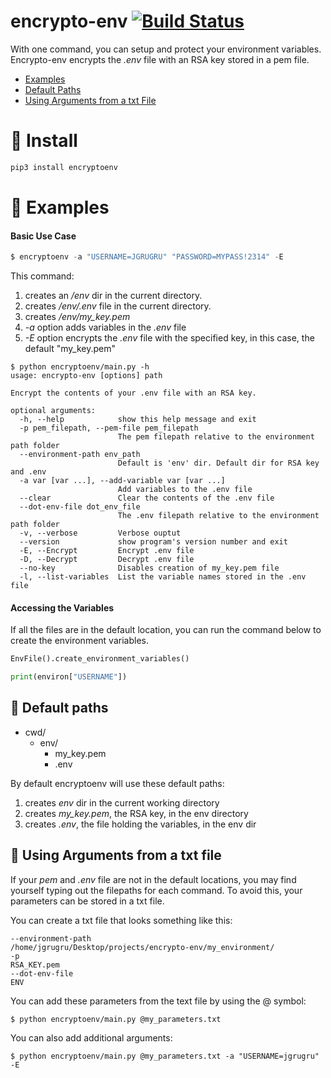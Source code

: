 # encrypto-env [![Build Status](https://travis-ci.com/jgrugru/encrypto-env.svg?branch=main)](https://travis-ci.com/jgrugru/encrypto-env)
With one command, you can setup and protect your environment variables. Encrypto-env encrypts the *.env* file with an RSA key stored in a pem file. 

 * [Examples](https://github.com/jgrugru/encrypto-env#hamburger-examples)
 * [Default Paths](https://github.com/jgrugru/encrypto-env#open_file_folder-default-paths)
 * [Using Arguments from a txt File](https://github.com/jgrugru/encrypto-env#open_file_folder-default-paths)

# :pill: Install
```python
pip3 install encryptoenv
```

# :hamburger: Examples

#### Basic Use Case
```python
$ encryptoenv -a "USERNAME=JGRUGRU" "PASSWORD=MYPASS!2314" -E
```
This command:
1. creates an _/env_ dir in the current directory.
2. creates _/env/.env_ file in the current directory.
3. creates */env/my_key.pem* 
4. *-a* option adds variables in the *.env* file
5. *-E* option encrypts the *.env* file with the specified key, in this case, the default "my_key.pem"


```
$ python encryptoenv/main.py -h
usage: encrypto-env [options] path

Encrypt the contents of your .env file with an RSA key.

optional arguments:
  -h, --help            show this help message and exit
  -p pem_filepath, --pem-file pem_filepath
                        The pem filepath relative to the environment path folder
  --environment-path env_path
                        Default is 'env' dir. Default dir for RSA key and .env
  -a var [var ...], --add-variable var [var ...]
                        Add variables to the .env file
  --clear               Clear the contents of the .env file
  --dot-env-file dot_env_file
                        The .env filepath relative to the environment path folder
  -v, --verbose         Verbose ouptut
  --version             show program's version number and exit
  -E, --Encrypt         Encrypt .env file
  -D, --Decrypt         Decrypt .env file
  --no-key              Disables creation of my_key.pem file
  -l, --list-variables  List the variable names stored in the .env file
```

#### Accessing the Variables
If all the files are in the default location, you can run the command below to create
the environment variables.
```python
EnvFile().create_environment_variables()

print(environ["USERNAME"])
```

## :open_file_folder: Default paths
 * cwd/
   * env/
     * my_key.pem
     * .env

By default encryptoenv will use these default paths:
 1. creates *env* dir in the current working directory 
 2. creates *my_key.pem*, the RSA key, in the env directory
 3. creates *.env*, the file holding the variables, in the env dir



## :pushpin: Using Arguments from a txt file

If your _pem_ and _.env_ file are not in the default locations, you may find yourself typing out the filepaths for each command.
To avoid this, your parameters can be stored in a txt file.

You can create a txt file that looks something like this:
```
--environment-path
/home/jgrugru/Desktop/projects/encrypto-env/my_environment/
-p
RSA_KEY.pem
--dot-env-file
ENV
```

You can add these parameters from the text file by using the @ symbol:
```
$ python encryptoenv/main.py @my_parameters.txt
```

You can also add additional arguments:
```
$ python encryptoenv/main.py @my_parameters.txt -a "USERNAME=jgrugru" -E
```

